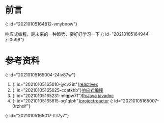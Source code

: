 # 前言
{: id="20210105164812-vmybnow"}

响应式编程，是未来的一种趋势，要好好学习一下
{: id="20210105164944-zll0u96"}

# 参考资料
{: id="20210105165004-24iv87w"}

1. {: id="20210105165010-jycv28t"}[reactivex](http://reactivex.io/intro.html)
2. {: id="20210105165025-cqatxhb"}[响应式编程](https://wiki.jikexueyuan.com/project/android-weekly/issue-145/introduction-to-RP.html)
3. {: id="20210105165231-mlqpw7f"}[RxJava javadoc](http://reactivex.io/RxJava/3.x/javadoc/)
4. {: id="20210105165815-og1qlph"}[projectreactor](https://projectreactor.io/learn)
{: id="20210105165007-0rzhxif"}

{: id="20210105165017-ltil7y7"}
